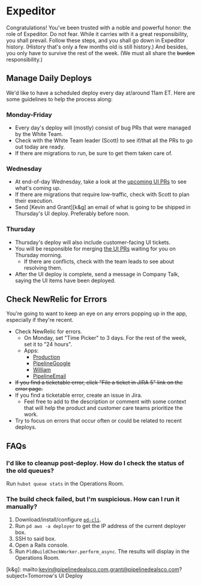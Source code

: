 # Expeditor

Congratulations! You've been trusted with a noble and powerful honor: the role of Expeditor. Do not fear. While it carries with it a great responsibility, you shall prevail. Follow these steps, and you shall go down in Expeditor history. (History that's only a few months old is still history.) And besides, you only have to survive the rest of the week. (We must all share the ~~burden~~ responsibility.)

## Manage Daily Deploys

We'd like to have a scheduled deploy every day at/around 11am ET. Here are some guidelines to help the process along:

### Monday-Friday

* Every day's deploy will (mostly) consist of bug PRs that were managed by the White Team.
* Check with the White Team leader (Scott) to see if/that all the PRs to go out today are ready.
* If there are migrations to run, be sure to get them taken care of.

### Wednesday

* At end-of-day Wednesday, take a look at the [upcoming UI PRs][GH UI PRs] to see what's coming up.
* If there are migrations that require low-traffic, check with Scott to plan their execution.
* Send [Kevin and Grant][k&g] an email of what is going to be shipped in Thursday's UI deploy. Preferably before noon.

### Thursday

* Thursday's deploy will also include customer-facing UI tickets.
* You will be responsible for merging [the UI PRs][GH UI PRs] waiting for you on Thursday morning.
  * If there are conflicts, check with the team leads to see about resolving them.
* After the UI deploy is complete, send a message in Company Talk, saying the UI items have been deployed.

## Check NewRelic for Errors

You're going to want to keep an eye on any errors popping up in the app, especially if they're recent.

* Check NewRelic for errors.
  * On Monday, set "Time Picker" to 3 days. For the rest of the week, set it to "24 hours".
  * Apps:
    * [Production][]
    * [PipelineGoogle][]
    * [William][]
    * [PipelineEmail][]
* ~~If you find a ticketable error, click "File a ticket in JIRA 5" link on the error page.~~
* If you find a ticketable error, create an issue in Jira.
  * Feel free to add to the description or comment with some context that will help the product and customer care teams prioritize the work.
* Try to focus on errors that occur often or could be related to recent deploys.

## FAQs

### I'd like to cleanup post-deploy. How do I check the status of the old queues?

Run `hubot queue stats` in the Operations Room.

### The build check failed, but I'm suspicious. How can I run it manually?

1. Download/install/configure [`pd-cli`][pd-cli].
2. Run `pd aws -a deployer` to get the IP address of the current deployer box.
3. SSH to said box.
4. Open a Rails console.
5. Run `PldBuildCheckWorker.perform_async`. The results will display in the Operations Room.

[k&g]: mailto:kevin@pipelinedealsco.com,grant@pipelinedealsco.com?subject=Tomorrow's UI Deploy

[GH UI PRs]: https://github.com/pulls?utf8=%E2%9C%93&q=is%3Aopen+is%3Apr+user%3APipelineDeals+label%3A%22Hold+for+UI+deploy%22++-label%3AWIP

[Production]: https://rpm.newrelic.com/accounts/7082/applications/1944961/traced_errors
[PipelineGoogle]: https://rpm.newrelic.com/accounts/7082/applications/3658335/traced_errors
[William]: https://rpm.newrelic.com/accounts/7082/applications/4073616/traced_errors
[PipelineEmail]: https://rpm.newrelic.com/accounts/7082/applications/2102351/traced_errors

[pd-cli]: https://github.com/PipelineDeals/pd_cli
